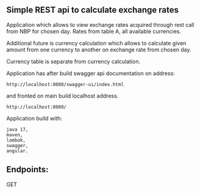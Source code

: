 ## Simple REST api to calculate exchange rates

Application which allows to view exchange rates acquired through rest call from NBP for chosen day. Rates from table A, all available currencies. 

Additional future is currency calculation which allows to calculate given amount from one currency to another on exchange rate from chosen day. 

Currency table is separate from currency calculation. 

Application has after build swagger api documentation on address:

    http://localhost:8080/swagger-ui/index.html

and fronted on main build localhost address.
    
    http://localhost:8080/

Application build with:

    java 17,
    maven,
    lombok,
    swagger,
    angular.


Endpoints:
 ------------------------

GET
